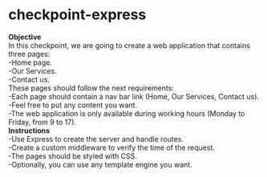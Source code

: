 # checkpoint-express
<b>Objective</b> <br>
In this checkpoint, we are going to create a web application that contains three pages:
<br>
-Home page.<br>
-Our Services.<br>
-Contact us.<br>
These pages should follow the next requirements: <br>
-Each page should contain a nav bar link (Home, Our Services, Contact us).<br>
-Feel free to put any content you want.<br>
-The web application is only available during working hours (Monday to Friday,  from 9 to 17).<br>
<b>Instructions</b><br>
-Use Express to create the server and handle routes.<br>
-Create a custom middleware to verify the time of the request.<br>
-The pages should be styled with CSS.<br>
-Optionally, you can use any template engine you want.<br>
